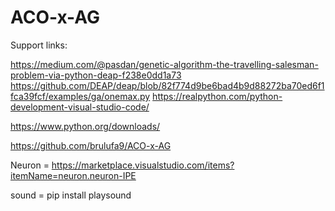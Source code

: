 # ACO-x-AG

Support links:


 https://medium.com/@pasdan/genetic-algorithm-the-travelling-salesman-problem-via-python-deap-f238e0dd1a73
 https://github.com/DEAP/deap/blob/82f774d9be6bad4b9d88272ba70ed6f1fca39fcf/examples/ga/onemax.py
 https://realpython.com/python-development-visual-studio-code/

 https://www.python.org/downloads/
 
 https://github.com/brulufa9/ACO-x-AG


Neuron = https://marketplace.visualstudio.com/items?itemName=neuron.neuron-IPE

sound = pip install playsound